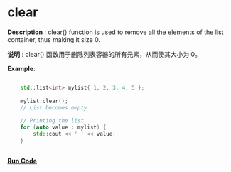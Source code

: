 # clear

**Description** : clear() function is used to remove all the elements of the list container, thus making it size 0.

**说明** : clear() 函数用于删除列表容器的所有元素，从而使其大小为 0。

**Example**:
```cpp

    std::list<int> mylist{ 1, 2, 3, 4, 5 }; 
  
    mylist.clear(); 
    // List becomes empty 
  
    // Printing the list 
    for (auto value : mylist) {
        std::cout << ' ' << value;  
    }
 
```
**[Run Code](https://rextester.com/IKAFZ38505)**
